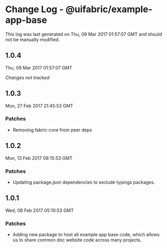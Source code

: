 # Change Log - @uifabric/example-app-base

This log was last generated on Thu, 09 Mar 2017 01:57:07 GMT and should not be manually modified.

## 1.0.4
Thu, 09 Mar 2017 01:57:07 GMT

*Changes not tracked*

## 1.0.3
Mon, 27 Feb 2017 21:45:53 GMT

### Patches

- Removing fabric-core from peer deps

## 1.0.2
Mon, 13 Feb 2017 08:15:53 GMT

### Patches

- Updating package.json dependencies to exclude typings packages.

## 1.0.1
Wed, 08 Feb 2017 05:10:53 GMT

### Patches

- Adding new package to host all example app base code, which allows us to share common doc website code across many projects.

